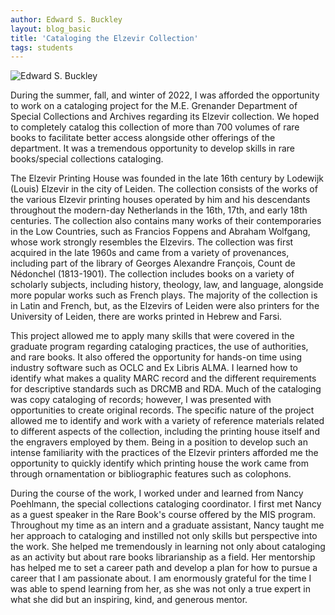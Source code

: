 ```yaml
---
author: Edward S. Buckley
layout: blog_basic
title: 'Cataloging the Elzevir Collection'
tags: students
---
```


<div class="entry-body">
 <div class="row">
  <div class="col-sm-3">
    <div class="thumbnail">
      <img class="img-fluid" src="{{ site.url }}/posts-img/edward.jpg" alt="Edward S. Buckley">
	    <div class="caption text-center"></div>
	    <div class="caption text-center"></div>
    </div>
  </div>

<p>During the summer, fall, and winter of 2022, I was afforded the opportunity to work on a cataloging project for the M.E. Grenander Department of Special Collections and Archives regarding its Elzevir collection. We hoped to completely catalog this collection of more than 700 volumes of rare books to facilitate better access alongside other offerings of the department. It was a tremendous opportunity to develop skills in rare books/special collections cataloging. </p>
 
<p>The Elzevir Printing House was founded in the late 16th century by Lodewijk (Louis) Elzevir in the city of Leiden. The collection consists of the works of the various Elzevir printing houses operated by him and his descendants throughout the modern-day Netherlands in the 16th, 17th, and early 18th centuries. The collection also contains many works of their contemporaries in the Low Countries, such as Francios Foppens and Abraham Wolfgang, whose work strongly resembles the Elzevirs. The collection was first acquired in the late 1960s and came from a variety of provenances, including part of the library of Georges Alexandre François, Count de Nédonchel (1813-1901). The collection includes books on a variety of scholarly subjects, including history, theology, law, and language, alongside more popular works such as French plays. The majority of the collection is in Latin and French, but, as the Elzevirs of Leiden were also printers for the University of Leiden, there are works printed in Hebrew and Farsi.</p>
 
<p>This project allowed me to apply many skills that were covered in the graduate program regarding cataloging practices, the use of authorities, and rare books. It also offered the opportunity for hands-on time using industry software such as OCLC and Ex Libris ALMA. I learned how to identify what makes a quality MARC record and the different requirements for descriptive standards such as DRCMB and RDA. Much of the cataloging was copy cataloging of records; however, I was presented with opportunities to create original records. The specific nature of the project allowed me to identify and work with a variety of reference materials related to different aspects of the collection, including the printing house itself and the engravers employed by them. Being in a position to develop such an intense familiarity with the practices of the Elzevir printers afforded me the opportunity to quickly identify which printing house the work came from through ornamentation or bibliographic features such as colophons. </p>
 
<p>During the course of the work, I worked under and learned from Nancy Poehlmann, the special collections cataloging coordinator. I first met Nancy as a guest speaker in the Rare Book's course offered by the MIS program. Throughout my time as an intern and a graduate assistant, Nancy taught me her approach to cataloging and instilled not only skills but perspective into the work. She helped me tremendously in learning not only about cataloging as an activity but about rare books librarianship as a field. Her mentorship has helped me to set a career path and develop a plan for how to pursue a career that I am passionate about. I am enormously grateful for the time I was able to spend learning from her, as she was not only a true expert in what she did but an inspiring, kind, and generous mentor.</p>

